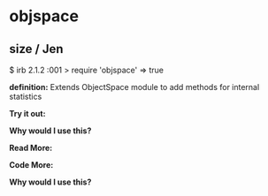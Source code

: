 # objspace

## size  / Jen

$ irb
2.1.2 :001 > require 'objspace'
 => true 

**definition:**
Extends ObjectSpace module to add methods for internal statistics

**Try it out:**


**Why would I use this?**


**Read More:**


**Code More:**


**Why would I use this?**
